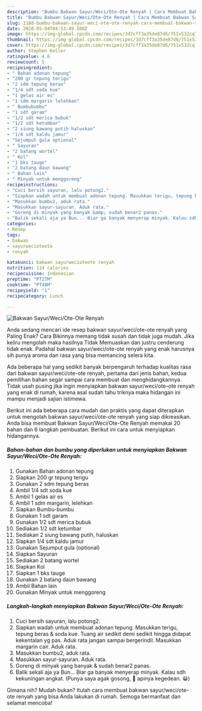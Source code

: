 ```yaml
---
description: "Bumbu Bakwan Sayur/Weci/Ote-Ote Renyah | Cara Membuat Bakwan Sayur/Weci/Ote-Ote Renyah Yang Paling Enak"
title: "Bumbu Bakwan Sayur/Weci/Ote-Ote Renyah | Cara Membuat Bakwan Sayur/Weci/Ote-Ote Renyah Yang Paling Enak"
slug: 1188-bumbu-bakwan-sayur-weci-ote-ote-renyah-cara-membuat-bakwan-sayur-weci-ote-ote-renyah-yang-paling-enak
date: 2020-05-04T04:53:49.508Z
image: https://img-global.cpcdn.com/recipes/3d7cff3a35de87d6/751x532cq70/bakwan-sayurweciote-ote-renyah-foto-resep-utama.jpg
thumbnail: https://img-global.cpcdn.com/recipes/3d7cff3a35de87d6/751x532cq70/bakwan-sayurweciote-ote-renyah-foto-resep-utama.jpg
cover: https://img-global.cpcdn.com/recipes/3d7cff3a35de87d6/751x532cq70/bakwan-sayurweciote-ote-renyah-foto-resep-utama.jpg
author: Stephen Keller
ratingvalue: 4.6
reviewcount: 5
recipeingredient:
- " Bahan adonan tepung"
- "200 gr tepung terigu"
- "2 sdm tepung beras"
- "1/4 sdt soda kue"
- "1 gelas air es"
- "1 sdm margarin lelehkan"
- " Bumbubumbu"
- "1 sdt garam"
- "1/2 sdt merica bubuk"
- "1/2 sdt ketumbar"
- "2 siung bawang putih haluskan"
- "1/4 sdt kaldu jamur"
- "Sejumput gula optional"
- " Sayuran"
- "2 batang wortel"
- " Kol"
- "1 bks tauge"
- "2 batang daun bawang"
- " Bahan lain"
- " Minyak untuk menggoreng"
recipeinstructions:
- "Cuci bersih sayuran, lalu potong2."
- "Siapkan wadah untuk membuat adonan tepung. Masukkan terigu, tepung beras &amp; soda kue. Tuang air sedikit demi sedikit hingga didapat kekentalan yg pas. Aduk rata jangan sampai bergerindil. Masukkan margarin cair. Aduk rata."
- "Masukkan bumbu2, aduk rata."
- "Masukkan sayur-sayuran. Aduk rata."
- "Goreng di minyak yang banyak &amp; sudah benar2 panas."
- "Balik sekali aja ya Bun... Biar ga banyak menyerap minyak. Kalau sdh kekuningan angkat. (Punya saya agak gosong, 🙈 apinya kegedean. 😀)"
categories:
- Resep
tags:
- bakwan
- sayurwecioteote
- renyah

katakunci: bakwan sayurwecioteote renyah 
nutrition: 114 calories
recipecuisine: Indonesian
preptime: "PT27M"
cooktime: "PT48M"
recipeyield: "1"
recipecategory: Lunch

---
```



![Bakwan Sayur/Weci/Ote-Ote Renyah](https://img-global.cpcdn.com/recipes/3d7cff3a35de87d6/751x532cq70/bakwan-sayurweciote-ote-renyah-foto-resep-utama.jpg)

Anda sedang mencari ide resep bakwan sayur/weci/ote-ote renyah yang Paling Enak? Cara Bikinnya memang tidak susah dan tidak juga mudah. Jika keliru mengolah maka hasilnya Tidak Memuaskan dan justru cenderung tidak enak. Padahal bakwan sayur/weci/ote-ote renyah yang enak harusnya sih punya aroma dan rasa yang bisa memancing selera kita.



Ada beberapa hal yang sedikit banyak berpengaruh terhadap kualitas rasa dari bakwan sayur/weci/ote-ote renyah, pertama dari jenis bahan, kedua pemilihan bahan segar sampai cara membuat dan menghidangkannya. Tidak usah pusing jika ingin menyiapkan bakwan sayur/weci/ote-ote renyah yang enak di rumah, karena asal sudah tahu triknya maka hidangan ini mampu menjadi sajian istimewa.


Berikut ini ada beberapa cara mudah dan praktis yang dapat diterapkan untuk mengolah bakwan sayur/weci/ote-ote renyah yang siap dikreasikan. Anda bisa membuat Bakwan Sayur/Weci/Ote-Ote Renyah memakai 20 bahan dan 6 langkah pembuatan. Berikut ini cara untuk menyiapkan hidangannya.

<!--inarticleads1-->

##### Bahan-bahan dan bumbu yang diperlukan untuk menyiapkan Bakwan Sayur/Weci/Ote-Ote Renyah:

1. Gunakan  Bahan adonan tepung
1. Siapkan 200 gr tepung terigu
1. Gunakan 2 sdm tepung beras
1. Ambil 1/4 sdt soda kue
1. Ambil 1 gelas air es
1. Ambil 1 sdm margarin, lelehkan
1. Siapkan  Bumbu-bumbu
1. Gunakan 1 sdt garam
1. Gunakan 1/2 sdt merica bubuk
1. Sediakan 1/2 sdt ketumbar
1. Sediakan 2 siung bawang putih, haluskan
1. Siapkan 1/4 sdt kaldu jamur
1. Gunakan Sejumput gula (optional)
1. Siapkan  Sayuran
1. Sediakan 2 batang wortel
1. Siapkan  Kol
1. Siapkan 1 bks tauge
1. Gunakan 2 batang daun bawang
1. Ambil  Bahan lain
1. Gunakan  Minyak untuk menggoreng




<!--inarticleads2-->

##### Langkah-langkah menyiapkan Bakwan Sayur/Weci/Ote-Ote Renyah:

1. Cuci bersih sayuran, lalu potong2.
1. Siapkan wadah untuk membuat adonan tepung. Masukkan terigu, tepung beras &amp; soda kue. Tuang air sedikit demi sedikit hingga didapat kekentalan yg pas. Aduk rata jangan sampai bergerindil. Masukkan margarin cair. Aduk rata.
1. Masukkan bumbu2, aduk rata.
1. Masukkan sayur-sayuran. Aduk rata.
1. Goreng di minyak yang banyak &amp; sudah benar2 panas.
1. Balik sekali aja ya Bun... Biar ga banyak menyerap minyak. Kalau sdh kekuningan angkat. (Punya saya agak gosong, 🙈 apinya kegedean. 😀)




Gimana nih? Mudah bukan? Itulah cara membuat bakwan sayur/weci/ote-ote renyah yang bisa Anda lakukan di rumah. Semoga bermanfaat dan selamat mencoba!
